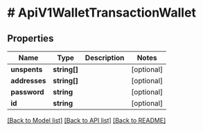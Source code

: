 # # ApiV1WalletTransactionWallet

## Properties

Name | Type | Description | Notes
------------ | ------------- | ------------- | -------------
**unspents** | **string[]** |  | [optional] 
**addresses** | **string[]** |  | [optional] 
**password** | **string** |  | [optional] 
**id** | **string** |  | [optional] 

[[Back to Model list]](../../README.md#documentation-for-models) [[Back to API list]](../../README.md#documentation-for-api-endpoints) [[Back to README]](../../README.md)


